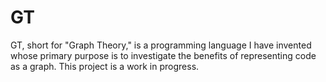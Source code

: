 # GT
GT, short for "Graph Theory," is a programming language I have invented whose primary purpose is to investigate the benefits of representing code as a graph. This project is a work in progress.
